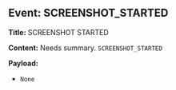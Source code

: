 ## Event: SCREENSHOT_STARTED

**Title:** SCREENSHOT STARTED

**Content:**
Needs summary.
`SCREENSHOT_STARTED`

**Payload:**
- `None`